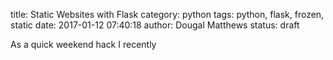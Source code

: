title: Static Websites with Flask
category: python
tags: python, flask, frozen, static
date: 2017-01-12 07:40:18
author: Dougal Matthews
status: draft

As a quick weekend hack I recently 
